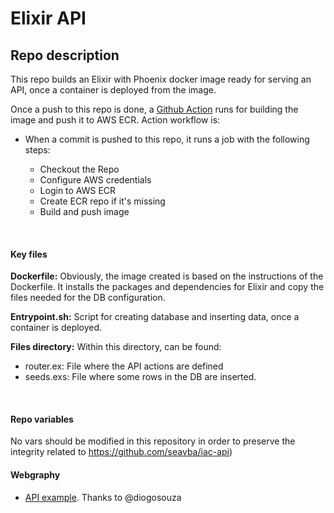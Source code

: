 # <b>Elixir API</b>

## <b>Repo description</b>

This repo builds an Elixir with Phoenix docker image ready for serving an API, once a container is deployed from the image.

Once a push to this repo is done, a [Github Action](https://github.com/seavba/elixir-api/tree/main/.github/workflows) runs for building the image and push it to AWS ECR. Action workflow is:

- When a commit is pushed to this repo, it runs a job with the following steps:

  - Checkout the Repo
  - Configure AWS credentials
  - Login to AWS ECR
  - Create ECR repo if it's missing
  - Build and push image


<br/>

#### <b>Key files</b>

<b>Dockerfile:</b> Obviously, the image created is based on the instructions of the Dockerfile. It installs the packages and dependencies for Elixir and copy the files needed for the DB configuration.

<b>Entrypoint.sh:</b> Script for creating database and inserting data, once a container is deployed.

<b>Files directory:</b> Within this directory, can be found:
  - router.ex: File where the API actions are defined
  - seeds.exs: File where some rows in the DB are inserted.

<br/>

#### <b>Repo variables</b>

No vars should be modified in this repository in order to preserve the integrity related to https://github.com/seavba/iac-api)

#### <b>Webgraphy</b>

- [API example](https://itnext.io/building-apis-with-phoenix-framework-a7e280b7fa4a). Thanks to @diogosouza

